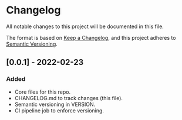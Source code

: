 # Changelog

All notable changes to this project will be documented in this file.

The format is based on [Keep a Changelog](https://keepachangelog.com/en/1.0.0/),
and this project adheres to [Semantic Versioning](https://semver.org/spec/v2.0.0.html).

## [0.0.1] - 2022-02-23

### Added

- Core files for this repo.
- CHANGELOG.md to track changes (this file).
- Semantic versioning in VERSION.
- CI pipeline job to enforce versioning.
